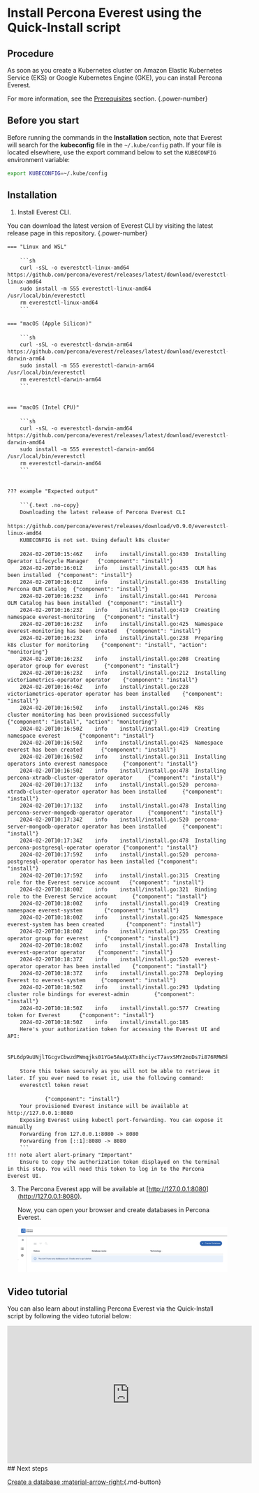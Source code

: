 # Install Percona Everest using the Quick-Install script

## Procedure

As soon as you create a Kubernetes cluster on Amazon Elastic Kubernetes Service (EKS) or Google Kubernetes Engine (GKE), you can install Percona Everest.

For more information, see the [Prerequisites](qs-prerequisites.md) section.
{.power-number}

## Before you start

Before running the commands in the **Installation** section, note that Everest will search for the **kubeconfig** file in the `~/.kube/config` path. If your file is located elsewhere, use the export command below to set the `KUBECONFIG` environment variable:
    
```sh
export KUBECONFIG=~/.kube/config
```

## Installation

1. Install Everest CLI.

You can download the latest version of Everest CLI by visiting the latest release page in this repository.
{.power-number}

    === "Linux and WSL"
                        
        ```sh
        curl -sSL -o everestctl-linux-amd64 https://github.com/percona/everest/releases/latest/download/everestctl-linux-amd64
        sudo install -m 555 everestctl-linux-amd64 /usr/local/bin/everestctl
        rm everestctl-linux-amd64       
        ``` 

    === "macOS (Apple Silicon)"
                        
        ```sh
        curl -sSL -o everestctl-darwin-arm64 https://github.com/percona/everest/releases/latest/download/everestctl-darwin-arm64
        sudo install -m 555 everestctl-darwin-arm64 /usr/local/bin/everestctl
        rm everestctl-darwin-arm64      
        ```


    === "macOS (Intel CPU)"
                        
        ```sh
        curl -sSL -o everestctl-darwin-amd64 https://github.com/percona/everest/releases/latest/download/everestctl-darwin-amd64
        sudo install -m 555 everestctl-darwin-amd64 /usr/local/bin/everestctl
        rm everestctl-darwin-amd64        
        ``` 


    ??? example "Expected output"

        ```{.text .no-copy}
        Downloading the latest release of Percona Everest CLI
        https://github.com/percona/everest/releases/download/v0.9.0/everestctl-linux-amd64
        KUBECONFIG is not set. Using default k8s cluster

        2024-02-20T10:15:46Z    info    install/install.go:430  Installing Operator Lifecycle Manager   {"component": "install"}
        2024-02-20T10:16:01Z    info    install/install.go:435  OLM has been installed  {"component": "install"}
        2024-02-20T10:16:01Z    info    install/install.go:436  Installing Percona OLM Catalog  {"component": "install"}
        2024-02-20T10:16:23Z    info    install/install.go:441  Percona OLM Catalog has been installed  {"component": "install"}
        2024-02-20T10:16:23Z    info    install/install.go:419  Creating namespace everest-monitoring   {"component": "install"}
        2024-02-20T10:16:23Z    info    install/install.go:425  Namespace everest-monitoring has been created   {"component": "install"}
        2024-02-20T10:16:23Z    info    install/install.go:238  Preparing k8s cluster for monitoring    {"component": "install", "action": "monitoring"}
        2024-02-20T10:16:23Z    info    install/install.go:208  Creating operator group for everest     {"component": "install"}
        2024-02-20T10:16:23Z    info    install/install.go:212  Installing victoriametrics-operator operator    {"component": "install"}
        2024-02-20T10:16:46Z    info    install/install.go:228  victoriametrics-operator operator has been installed    {"component": "install"}
        2024-02-20T10:16:50Z    info    install/install.go:246  K8s cluster monitoring has been provisioned successfully        {"component": "install", "action": "monitoring"}
        2024-02-20T10:16:50Z    info    install/install.go:419  Creating namespace everest      {"component": "install"}
        2024-02-20T10:16:50Z    info    install/install.go:425  Namespace everest has been created      {"component": "install"}
        2024-02-20T10:16:50Z    info    install/install.go:311  Installing operators into everest namespace     {"component": "install"}
        2024-02-20T10:16:50Z    info    install/install.go:478  Installing percona-xtradb-cluster-operator operator     {"component": "install"}
        2024-02-20T10:17:13Z    info    install/install.go:520  percona-xtradb-cluster-operator operator has been installed     {"component": "install"}
        2024-02-20T10:17:13Z    info    install/install.go:478  Installing percona-server-mongodb-operator operator     {"component": "install"}
        2024-02-20T10:17:34Z    info    install/install.go:520  percona-server-mongodb-operator operator has been installed     {"component": "install"}
        2024-02-20T10:17:34Z    info    install/install.go:478  Installing percona-postgresql-operator operator {"component": "install"}
        2024-02-20T10:17:59Z    info    install/install.go:520  percona-postgresql-operator operator has been installed {"component": "install"}
        2024-02-20T10:17:59Z    info    install/install.go:315  Creating role for the Everest service account   {"component": "install"}
        2024-02-20T10:18:00Z    info    install/install.go:321  Binding role to the Everest Service account     {"component": "install"}
        2024-02-20T10:18:00Z    info    install/install.go:419  Creating namespace everest-system       {"component": "install"}
        2024-02-20T10:18:00Z    info    install/install.go:425  Namespace everest-system has been created       {"component": "install"}
        2024-02-20T10:18:00Z    info    install/install.go:255  Creating operator group for everest     {"component": "install"}
        2024-02-20T10:18:00Z    info    install/install.go:478  Installing everest-operator operator    {"component": "install"}
        2024-02-20T10:18:37Z    info    install/install.go:520  everest-operator operator has been installed    {"component": "install"}
        2024-02-20T10:18:37Z    info    install/install.go:278  Deploying Everest to everest-system     {"component": "install"}
        2024-02-20T10:18:50Z    info    install/install.go:293  Updating cluster role bindings for everest-admin        {"component": "install"}
        2024-02-20T10:18:50Z    info    install/install.go:577  Creating token for Everest      {"component": "install"}
        2024-02-20T10:18:50Z    info    install/install.go:185
        Here's your authorization token for accessing the Everest UI and API:

        SPL6dp9uUNjlTGcgvCbwzdPWmqjks01YGe5AwUpXTx8hciycT7avxSMY2moDs7i876RMW5kfRCMImYNVhhGWooHEFZAYMWjcaG1IotH6cgJFsyh7EcAfPevDqnotd1A7

        Store this token securely as you will not be able to retrieve it later. If you ever need to reset it, use the following command:
        everestctl token reset

                {"component": "install"}
        Your provisioned Everest instance will be available at http://127.0.0.1:8080
        Exposing Everest using kubectl port-forwarding. You can expose it manually
        Forwarding from 127.0.0.1:8080 -> 8080
        Forwarding from [::1]:8080 -> 8080
        ```
    !!! note alert alert-primary "Important"
        Ensure to copy the authorization token displayed on the terminal in this step. You will need this token to log in to the Percona Everest UI.    

3. The Percona Everest app will be available at [http://127.0.0.1:8080](http://127.0.0.1:8080). 

    Now, you can open your browser and create databases in Percona Everest.

    ![!image](../images/everest_site.png)

## Video tutorial

You can also learn about installing Percona Everest via the Quick-Install script by following the video tutorial below:

<iframe width="560" height="315" src="https://www.youtube.com/embed/vxhNon-el9Q?si=8toRQZ-Z1-prU9vC" title="YouTube video player" frameborder="0" allow="accelerometer; autoplay; clipboard-write; encrypted-media; gyroscope; picture-in-picture; web-share" allowfullscreen></iframe>
## Next steps

[Create a database :material-arrow-right:](../use/db_provision.md){.md-button}

<!-- 
[Monitor the database with PMM :material-arrow-right:](../use/monitorDBs.md){.md-button}
-->
